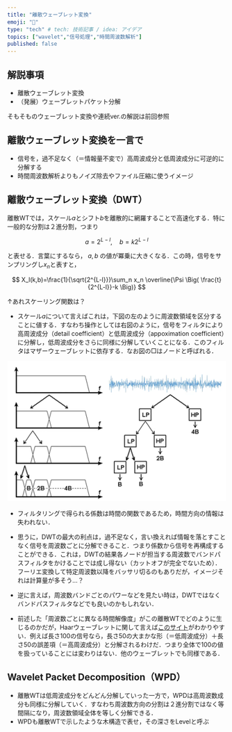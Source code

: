 ```yaml
---
title: "離散ウェーブレット変換"
emoji: "🌊"
type: "tech" # tech: 技術記事 / idea: アイデア
topics: ["wavelet","信号処理","時間周波数解析"]
published: false
---
```


## 解説事項
- 離散ウェーブレット変換
- （発展）ウェーブレットパケット分解

そもそものウェーブレット変換や連続ver.の解説は前回参照

## 離散ウェーブレット変換を一言で
- 信号を，過不足なく（＝情報量不変で）高周波成分と低周波成分に可逆的に分解する
- 時間周波数解析よりもノイズ除去やファイル圧縮に使うイメージ


## 離散ウェーブレット変換（DWT）

離散WTでは，スケール$a$とシフト$b$を離散的に網羅することで高速化する．特に一般的な分割は２進分割，つまり
    
$$
a=2^{L-l},\quad b=k2^{L-l}
$$

と表せる．言葉にするなら， $a,b$  の値が冪乗に大きくなる．この時，信号をサンプリングし$x_n$と表すと，

$$
X_l(k,b)=\frac{1}{\sqrt{2^{L-l}}}\sum_n x_n \overline{\Psi \Big( \frac{t}{2^{L-l}}-k \Big)}
$$

↑あれスケーリング関数は？

- スケール$a$について言えばこれは，下図の左のように周波数領域を区分することに値する．すなわち操作としては右図のように，信号をフィルタにより高周波成分（detail coefficient）と低周波成分（appoximation coefficient）に分解し，低周波成分をさらに同様に分解していくことになる．このフィルタはマザーウェーブレットに依存する．なお図の□はノードと呼ばれる．

![](/images/wavelet-abstract/dwt.png)

- フィルタリングで得られる係数は時間の関数であるため，時間方向の情報は失われない．

    
- 思うに，DWTの最大の利点は，過不足なく，言い換えれば情報を落とすことなく信号を周波数ごとに分解できること．つまり係数から信号を再構成することができる．これは，DWTの結果各ノードが担当する周波数でバンドパスフィルタをかけることでは成し得ない（カットオフが完全でないため）．フーリエ変換して特定周波数以降をバッサリ切るのもありだが，イメージそれは計算量が多そう…？
- 逆に言えば，周波数バンドごとのパワーなどを見たい時は，DWTではなくバンドパスフィルタなどでも良いのかもしれない．
- 前述した「周波数ごとに異なる時間解像度」がこの離散WTでどのように生じるのかだが，Haarウェーブレットに関して言えば[このサイト](https://qiita.com/kaityo256/items/70dc20658ef98d229de9)がわかりやすい．例えば長さ100の信号なら，長さ50の大まかな形（＝低周波成分）＋長さ50の誤差項（＝高周波成分）と分解されるわけだ．つまり全体で100の値を扱っていることには変わりはない．他のウェーブレットでも同様である．

## Wavelet Packet Decomposition（WPD）

- 離散WTは低周波成分をどんどん分解していった一方で，WPDは高周波数成分も同様に分解していく．すなわち周波数方向の分割は２進分割ではなく等間隔になり，周波数領域全体を等しく分解できる．
- WPDも離散WTで示したような木構造で表せ，その深さをLevelと呼ぶ
